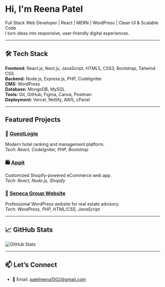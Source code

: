#  Hi, I'm Reena Patel

 Full Stack Web Developer | React | MERN | WordPress | Clean UI & Scalable Code  
 I turn ideas into responsive, user-friendly digital experiences.

---

## 🛠 Tech Stack

**Frontend:** React.js, Next.js, JavaScript, HTML5, CSS3, Bootstrap, Tailwind CSS  
**Backend:** Node.js, Express.js, PHP, CodeIgniter  
**CMS:** WordPress  
**Database:** MongoDB, MySQL  
**Tools:** Git, GitHub, Figma, Canva, Postman  
**Deployment:** Vercel, Netlify, AWS, cPanel  

---

##  Featured Projects

### 🏨 [GuestLogiq](https://github.com/patelreena1502/guestlogiq)  
Modern hotel ranking and management platform.  
*Tech: React, CodeIgniter, PHP, Bootstrap*

### 🛍️ [Appit](https://github.com/patelreena1502/appit-ecommerce-react)  
Customized Shopify-powered eCommerce web app.  
*Tech: React, Node.js, Shopify*

### 🏢 [Seneca Group Website](https://github.com/patelreena1502/seneca-realestate-website)  
Professional WordPress website for real estate advisory.  
*Tech: WordPress, PHP, HTML/CSS, JavaScript*

---

## 📈 GitHub Stats

![GitHub Stats](https://github-readme-stats.vercel.app/api?username=patelreena1502&show_icons=true&theme=radical)

---

## 📫 Let’s Connect
 
- 📩 Email: patelreena1502@gmail.com
